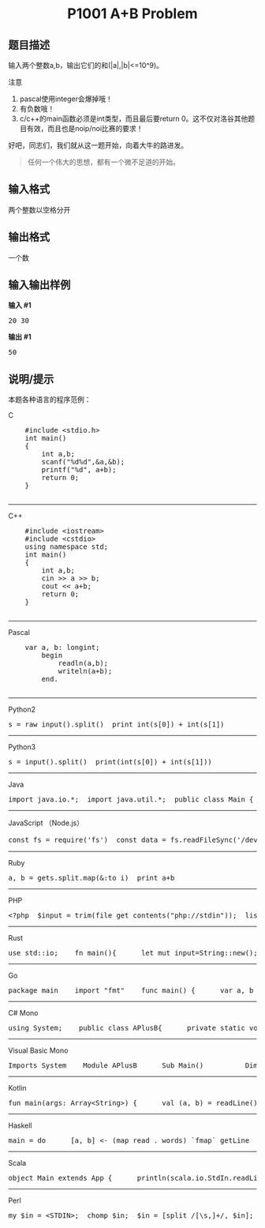 <html>
<head>
	<title>di1ti</title>
	    <style type="text/css">
		<!--
			.blue{color:#0000FF}
			.purple{color: #FF00FF}
			.宋体{font-family:"宋体"}
		-->
        </style>
</head>
		<body>
<center><h1 data-v-52820d90=""> P1001 A+B Problem</h1></center>
<div>
  <h2 data-v-af321868="">题目描述</h2>
  <div data-v-6156e5d2="" data-v-af321868="">
    <p>输入两个整数a,b，输出它们的和(|a|,|b|&lt;=10^9)。</p>
    <p>注意</p>
    <ol>
      <li>pascal使用integer会爆掉哦！</li>
      <li>有负数哦！</li>
      <li>c/c++的main函数必须是int类型，而且最后要return 0。这不仅对洛谷其他题目有效，而且也是noip/noi比赛的要求！</li>
    </ol>
    <p>好吧，同志们，我们就从这一题开始，向着大牛的路进发。</p>
    <blockquote>
      <p>任何一个伟大的思想，都有一个微不足道的开始。</p>
    </blockquote>
  </div>
  <h2 data-v-af321868="">输入格式</h2>
  <div data-v-6156e5d2="" data-v-af321868="">
    <p>两个整数以空格分开</p>
  </div>
  <h2 data-v-af321868="">输出格式</h2>
  <div data-v-6156e5d2="" data-v-af321868="">
    <p>一个数</p>
  </div>
  <h2 data-v-af321868="">输入输出样例</h2>
  <div data-v-36768c72="" data-v-af321868="">
    <div data-v-89a1e792="" data-v-36768c72=""><strong data-v-89a1e792="">输入 #1</strong>
      <pre data-v-89a1e792="">20 30  </pre>
    </div>
    <div data-v-89a1e792="" data-v-36768c72=""><strong data-v-89a1e792="">输出 #1</strong>
      <pre data-v-89a1e792="">50  </pre>
    </div>
  </div>
  <h2 data-v-af321868="">说明/提示</h2>
  <div data-v-6156e5d2="" data-v-af321868="">
    <p>本题各种语言的程序范例：</p>
    <p>C</p>
    <pre>
    #include &lt;stdio.h&gt;    
    int main() 
    {      
    	int a,b;      
    	scanf("%d%d",&amp;a,&amp;b);      
    	printf("%d", a+b);      
    	return 0;  
    }  
    </pre>
    <hr>
    <p>C++</p>
    <pre>
	#include &lt;iostream&gt;  
	#include &lt;cstdio&gt;    
	using namespace std;    
	int main() 
	{      
		int a,b;      
		cin &gt;&gt; a &gt;&gt; b;      
		cout &lt;&lt; a+b;      
		return 0;  
	}  
    </pre>
    <hr>
    <p>Pascal</p>
    <pre>
    var a, b: longint;  
    	begin      
    		readln(a,b);      
    		writeln(a+b);  
    	end.  
    </pre>
    <hr>
    <p>Python2</p>
    <pre>s = raw_input().split()  print int(s[0]) + int(s[1])  </pre>
    <hr>
    <p>Python3</p>
    <pre>s = input().split()  print(int(s[0]) + int(s[1]))  </pre>
    <hr>
    <p>Java</p>
    <pre>import java.io.*;  import java.util.*;  public class Main {      public static void main(String args[]) throws Exception {          Scanner cin=new Scanner(System.in);          int a = cin.nextInt(), b = cin.nextInt();          System.out.println(a+b);      }  }  </pre>
    <hr>
    <p>JavaScript （Node.js）</p>
    <pre>const fs = require('fs')  const data = fs.readFileSync('/dev/stdin')  const result = data.toString('ascii').trim().split(' ').map(x =&gt; parseInt(x)).reduce((a, b) =&gt; a + b, 0)  console.log(result)  process.exit() // 请注意必须在出口点处加入此行  </pre>
    <hr>
    <p>Ruby</p>
    <pre>a, b = gets.split.map(&amp;:to_i)  print a+b  </pre>
    <hr>
    <p>PHP</p>
    <pre>&lt;?php  $input = trim(file_get_contents("php://stdin"));  list($a, $b) = explode(' ', $input);  echo $a + $b;  </pre>
    <hr>
    <p>Rust</p>
    <pre>use std::io;    fn main(){      let mut input=String::new();      io::stdin().read_line(&amp;mut input).unwrap();      let mut s=input.trim().split(' ');        let a:i32=s.next().unwrap()                 .parse().unwrap();      let b:i32=s.next().unwrap()                 .parse().unwrap();      println!("{}",a+b);  }  </pre>
    <hr>
    <p>Go</p>
    <pre>package main    import "fmt"    func main() {      var a, b int      fmt.Scanf("%d%d", &amp;a, &amp;b)      fmt.Println(a+b)  }  </pre>
    <hr>
    <p>C# Mono</p>
    <pre>using System;    public class APlusB{      private static void Main(){          string[] input = Console.ReadLine().Split(' ');          Console.WriteLine(int.Parse(input[0]) + int.Parse(input[1]));      }  }  </pre>
    <hr>
    <p>Visual Basic Mono</p>
    <pre>Imports System    Module APlusB      Sub Main()          Dim ins As String() = Console.ReadLine().Split(New Char(){" "c})          Console.WriteLine(Int(ins(0))+Int(ins(1)))      End Sub  End Module  </pre>
    <hr>
    <p>Kotlin</p>
    <pre>fun main(args: Array&lt;String&gt;) {      val (a, b) = readLine()!!.split(' ').map(String::toInt)      println(a + b)  }  </pre>
    <hr>
    <p>Haskell</p>
    <pre>main = do      [a, b] &lt;- (map read . words) `fmap` getLine      print (a+b)  </pre>
    <hr>
    <p>Scala</p>
    <pre>object Main extends App {      println(scala.io.StdIn.readLine().split(" ").map(_.toInt).sum)  }  </pre>
    <hr>
    <p>Perl</p>
    <pre>my $in = &lt;STDIN&gt;;  chomp $in;  $in = [split /[\s,]+/, $in];  my $c = $in-&gt;[0] + $in-&gt;[1];  print "$c\n";</pre>
  </div>
</div>

</body>
</html>
